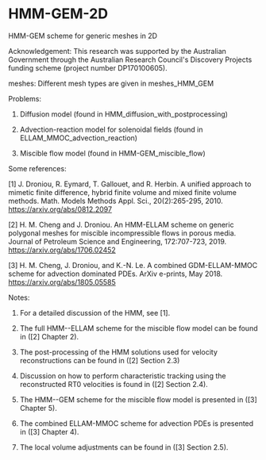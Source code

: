 # HMM-GEM-2D

HMM-GEM scheme for generic meshes in 2D

Acknowledgement: This research was supported by the Australian Government through the Australian Research Council's Discovery Projects funding scheme (project number DP170100605).

meshes: Different mesh types are given in meshes_HMM_GEM

Problems: 

1. Diffusion model (found in HMM_diffusion_with_postprocessing)

2. Advection-reaction model for solenoidal fields (found in ELLAM_MMOC_advection_reaction)

3. Miscible flow model (found in HMM-GEM_miscible_flow)

Some references: 

[1] J. Droniou, R. Eymard, T. Gallouet, and R. Herbin. A unified approach to mimetic finite
difference, hybrid finite volume and mixed finite volume methods. Math. Models Methods
Appl. Sci., 20(2):265-295, 2010. https://arxiv.org/abs/0812.2097

[2] H. M. Cheng and J. Droniou. An HMM-ELLAM scheme on generic
polygonal meshes for miscible incompressible flows in porous media.
Journal of Petroleum Science and Engineering, 172:707-723, 2019. https://arxiv.org/abs/1706.02452

[3] H. M. Cheng, J. Droniou, and K.-N. Le. A combined GDM-ELLAM-MMOC scheme for
advection dominated PDEs. ArXiv e-prints, May 2018. https://arxiv.org/abs/1805.05585

Notes: 

1. For a detailed discussion of the HMM, see [1].

2. The full HMM--ELLAM scheme for the miscible flow model can be found in ([2] Chapter 2).

3. The post-processing of the HMM solutions used for velocity reconstructions can be found in ([2] Section 2.3)

4. Discussion on how to perform characteristic tracking using the reconstructed RT0 velocities is found in ([2] Section 2.4). 

5. The HMM--GEM scheme for the miscible flow model is presented in ([3] Chapter 5). 

6. The combined ELLAM-MMOC scheme for advection PDEs is presented in ([3] Chapter 4).

7. The local volume adjustments can be found in ([3] Section 2.5). 

